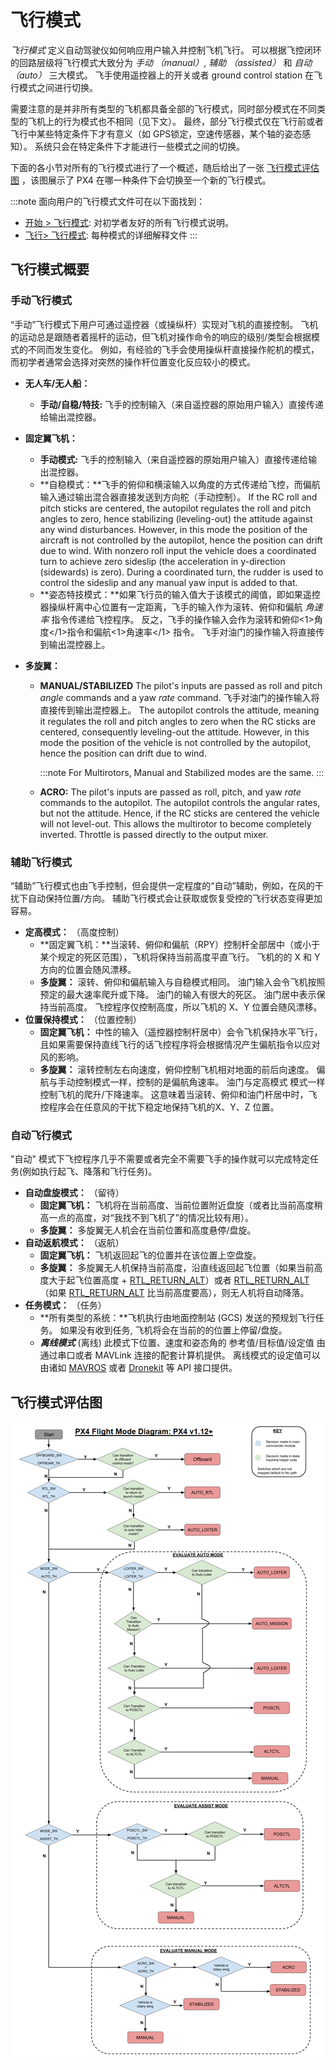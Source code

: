 # 飞行模式

*飞行模式* 定义自动驾驶仪如何响应用户输入并控制飞机飞行。 可以根据飞控闭环的回路层级将飞行模式大致分为 *手动 （manual）*, *辅助 （assisted）* 和 *自动 （auto）* 三大模式。 飞手使用遥控器上的开关或者 ground control station 在飞行模式之间进行切换。

需要注意的是并非所有类型的飞机都具备全部的飞行模式，同时部分模式在不同类型的飞机上的行为模式也不相同（见下文）。 最终，部分飞行模式仅在飞行前或者飞行中某些特定条件下才有意义（如 GPS锁定，空速传感器，某个轴的姿态感知）。 系统只会在特定条件下才能进行一些模式之间的切换。

下面的各小节对所有的飞行模式进行了一个概述，随后给出了一张 [飞行模式评估图](#flight-mode-evaluation-diagram) ，该图展示了 PX4 在哪一种条件下会切换至一个新的飞行模式。

:::note
面向用户的飞行模式文件可在以下面找到：
- [开始 > 飞行模式](../getting_started/flight_modes.md): 对初学者友好的所有飞行模式说明。
- [飞行> 飞行模式](../flight_modes/README.md): 每种模式的详细解释文件
:::

## 飞行模式概要

### 手动飞行模式

“手动”飞行模式下用户可通过遥控器（或操纵杆）实现对飞机的直接控制。 飞机的运动总是跟随者着摇杆的运动，但飞机对操作命令的响应的级别/类型会根据模式的不同而发生变化。 例如，有经验的飞手会使用操纵杆直接操作舵机的模式，而初学者通常会选择对突然的操作杆位置变化反应较小的模式。

* **无人车/无人船：**
  * **手动/自稳/特技:** 飞手的控制输入（来自遥控器的原始用户输入）直接传递给输出混控器。

* **固定翼飞机：**
  * **手动模式:** 飞手的控制输入（来自遥控器的原始用户输入）直接传递给输出混控器。
  * **自稳模式：**飞手的俯仰和横滚输入以角度的方式传递给飞控，而偏航输入通过输出混合器直接发送到方向舵（手动控制）。 If the RC roll and pitch sticks are centered, the autopilot regulates the roll and pitch angles to zero, hence stabilizing (leveling-out) the attitude against any wind disturbances. However, in this mode the position of the aircraft is not controlled by the autopilot, hence the position can drift due to wind. With nonzero roll input the vehicle does a coordinated turn to achieve zero sideslip (the acceleration in y-direction (sidewards) is zero). During a coordinated turn, the rudder is used to control the sideslip and any manual yaw input is added to that.
  * **姿态特技模式：**如果飞行员的输入值大于该模式的阈值，即如果遥控器操纵杆离中心位置有一定距离，飞手的输入作为滚转、俯仰和偏航 *角速率* 指令传递给飞控程序。 反之，飞手的操作输入会作为滚转和俯仰<1>角度</1>指令和偏航<1>角速率</1> 指令。 飞手对油门的操作输入将直接传到输出混控器上。

* **多旋翼：**
  * **MANUAL/STABILIZED** The pilot's inputs are passed as roll and pitch *angle* commands and a yaw *rate* command. 飞手对油门的操作输入将直接传到输出混控器上。 The autopilot controls the attitude, meaning it regulates the roll and pitch angles to zero when the RC sticks are centered, consequently leveling-out the attitude. However, in this mode the position of the vehicle is not controlled by the autopilot, hence the position can drift due to wind.

    :::note
For Multirotors, Manual and Stabilized modes are the same.
:::

  * **ACRO:** The pilot's inputs are passed as roll, pitch, and yaw *rate* commands to the autopilot. The autopilot controls the angular rates, but not the attitude. Hence, if the RC sticks are centered the vehicle will not level-out. This allows the multirotor to become completely inverted. Throttle is passed directly to the output mixer.

### 辅助飞行模式

“辅助”飞行模式也由飞手控制，但会提供一定程度的“自动”辅助，例如，在风的干扰下自动保持位置/方向。 辅助飞行模式会让获取或恢复受控的飞行状态变得更加容易。

* **定高模式：** （高度控制）
  * **固定翼飞机：**当滚转、俯仰和偏航（RPY）控制杆全部居中（或小于某个规定的死区范围），飞机将保持当前高度平直飞行。 飞机的的 X 和 Y 方向的位置会随风漂移。
  * **多旋翼：** 滚转、俯仰和偏航输入与自稳模式相同。 油门输入会令飞机按照预定的最大速率爬升或下降。 油门的输入有很大的死区。 油门居中表示保持当前高度。 飞控程序仅控制高度，所以飞机的 X、Y 位置会随风漂移。
* **位置保持模式：** （位置控制）
  * **固定翼飞机：** 中性的输入（遥控器控制杆居中）会令飞机保持水平飞行，且如果需要保持直线飞行的话飞控程序将会根据情况产生偏航指令以应对风的影响。
  * **多旋翼：** 滚转控制左右向速度，俯仰控制飞机相对地面的前后向速度。 偏航与手动控制模式一样，控制的是偏航角速率。 油门与定高模式 模式一样控制飞机的爬升/下降速率。 这意味着当滚转、俯仰和油门杆居中时，飞控程序会在任意风的干扰下稳定地保持飞机的X、Y、Z 位置。

### 自动飞行模式

"自动" 模式下飞控程序几乎不需要或者完全不需要飞手的操作就可以完成特定任务(例如执行起飞、降落和飞行任务)。

* **自动盘旋模式：** （留待）
  * **固定翼飞机：** 飞机将在当前高度、当前位置附近盘旋（或者比当前高度稍高一点的高度，对“我找不到飞机了”的情况比较有用）。
  * **多旋翼：** 多旋翼无人机会在当前位置和高度悬停/盘旋。
* **自动返航模式：** （返航）
  * **固定翼飞机：** 飞机返回起飞的位置并在该位置上空盘旋。
  * **多旋翼：** 多旋翼无人机保持当前高度，沿直线返回起飞位置（如果当前高度大于起飞位置高度 + [RTL_RETURN_ALT](../advanced/parameter_reference.md#RTL_RETURN_ALT)）或者 [RTL_RETURN_ALT](../advanced/parameter_reference.md#RTL_RETURN_ALT) （如果 [RTL_RETURN_ALT](../advanced/parameter_reference.md#RTL_RETURN_ALT) 比当前高度要高），则无人机将自动降落。
* **任务模式：** （任务）
  * **所有类型的系统：**飞机执行由地面控制站 (GCS) 发送的预规划飞行任务。 如果没有收到任务, 飞机将会在当前的的位置上停留/盘旋。
  * ***离线模式*** (离线) 此模式下位置、速度和姿态角的 参考值/目标值/设定值 由通过串口或者 MAVLink 连接的配套计算机提供。 离线模式的设定值可以由诸如 [MAVROS](https://github.com/mavlink/mavros) 或者 [Dronekit](http://dronekit.io) 等 API 接口提供。

## 飞行模式评估图

![Commander Flow diagram](../../assets/diagrams/commander-flow-diagram.png)
